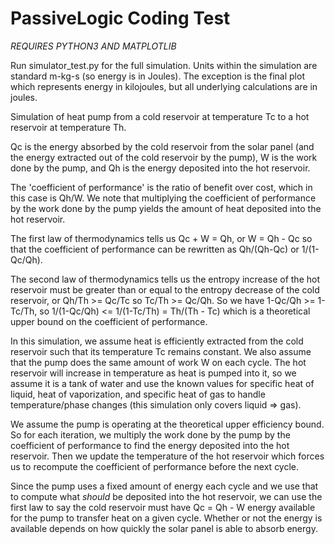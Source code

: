 # PassiveLogic Coding Test

*REQUIRES PYTHON3 AND MATPLOTLIB*

Run simulator_test.py for the full simulation. Units within the simulation are standard m-kg-s (so energy is in Joules).
The exception is the final plot which represents energy in kilojoules, but all underlying calculations are in joules.

Simulation of heat pump from a cold reservoir at temperature Tc to a hot reservoir at temperature Th.

Qc is the energy absorbed by the cold reservoir from the solar panel (and the energy extracted out of the cold
reservoir by the pump), W is the work done by the pump, and Qh is the energy deposited into the hot reservoir.

The 'coefficient of performance' is the ratio of benefit over cost, which in this case is Qh/W. We note that
multiplying the coefficient of performance by the work done by the pump yields the amount of heat deposited into
the hot reservoir.

The first law of thermodynamics tells us Qc + W = Qh, or W = Qh - Qc so that the coefficient of performance can be
rewritten as Qh/(Qh-Qc) or 1/(1-Qc/Qh).

The second law of thermodynamics tells us the entropy increase of the hot reservoir must be greater than or equal to
the entropy decrease of the cold reservoir, or Qh/Th >= Qc/Tc so Tc/Th >= Qc/Qh. So we have 1-Qc/Qh >= 1-Tc/Th, so
1/(1-Qc/Qh) <= 1/(1-Tc/Th) = Th/(Th - Tc) which is a theoretical upper bound on the coefficient of performance.

In this simulation, we assume heat is efficiently extracted from the cold reservoir such that its temperature Tc
remains constant. We also assume that the pump does the same amount of work W on each cycle. The hot reservoir will
increase in temperature as heat is pumped into it, so we assume it is a tank of water and use the known values for
specific heat of liquid, heat of vaporization, and specific heat of gas to handle temperature/phase changes (this
simulation only covers liquid => gas).

We assume the pump is operating at the theoretical upper efficiency bound. So for each iteration, we multiply the
work done by the pump by the coefficient of performance to find the energy deposited into the hot reservoir. Then we
update the temperature of the hot reservoir which forces us to recompute the coefficient of performance before the
next cycle.

Since the pump uses a fixed amount of energy each cycle and we use that to compute what *should* be deposited into
the hot reservoir, we can use the first law to say the cold reservoir must have Qc = Qh - W energy available for
the pump to transfer heat on a given cycle. Whether or not the energy is available depends on how quickly the solar
panel is able to absorb energy.